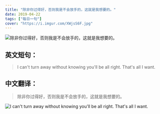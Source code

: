 ```yaml
---
title: "除非你过得好，否则我是不会放手的，这就是我想要的。"
date: 2019-04-22
tags: ["每日一句"]
cover: "https://i.imgur.com/XWjsS6F.jpg"
---
```


![除非你过得好，否则我是不会放手的，这就是我想要的。](https://i.imgur.com/uyJVwPV.jpg)

## 英文短句：
> I can't turn away without knowing you'll be all right. That's all I want.

<!--more-->

## 中文翻译：
> 除非你过得好，否则我是不会放手的，这就是我想要的。

![I can't turn away without knowing you'll be all right. That's all I want.](https://i.imgur.com/NwzsNGr.jpg)

